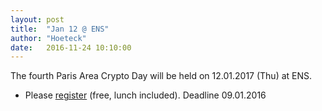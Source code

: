 ```yaml
---
layout: post
title:  "Jan 12 @ ENS"
author: "Hoeteck"
date:   2016-11-24 10:10:00
---
```


The fourth Paris Area Crypto Day will be held on 12.01.2017 (Thu) at
ENS.

<!--* -->
* Please [register](https://docs.google.com/forms/d/1yAlkUyKNNxf0JeYJ_n9hgJHboi3lCgB-0TG6PqHVReU/viewform?edit_requested=true) (free, lunch included). Deadline 09.01.2016
